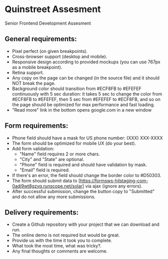 # Quinstreet Assesment
Senior Frontend Development Assesment

## General requirements:
- Pixel perfect (on given breakpoints).
- Cross-browser support (desktop and mobile).
- Responsive design according to provided mockups (you can use 767px as a mobile breakpoint).
- Retina support.
- Any copy on the page can be changed (in the source file) and it should NOT break the page.
- Background color should transition from #ECF8FB to #EFEFEF continuously with 5 sec duration: it takes 5 sec to change the color from #ECF8FB to #EFEFEF, then 5 sec from #EFEFEF to #ECF8FB, and so on the page should be optimized for max performance and fast loading.
- "Read more" link in the bottom opens google.com in a new window


## Form requirements:
- Phone field should have a mask for US phone number: (XXX) XXX-XXXX
- The form should be optimized for mobile UX (do your best).
- Add form validation:
    - "Name" field requires 2 or more chars.
    - "City" and "State" are optional.
    - "Phone" field is required and should have validation by mask.
    - "Email" field is required.
- If there's an error, the field should change the border color to #D50303.
- The form should submit data to [https://formsws-hilstaging-com-0adj9wt8gzyq.runscope.net/solar] via ajax (ignore any errors).
- After successful submission, change the button copy to "Submitted" and do not allow any more submissions.


## Delivery requirements:
- Create a Github repository with your project that we can download and run.
- The online demo is not required but would be great.
- Provide us with the time it took you to complete.
- What took the most time, what was tricky?.
- Any final thoughts or comments are welcome.

